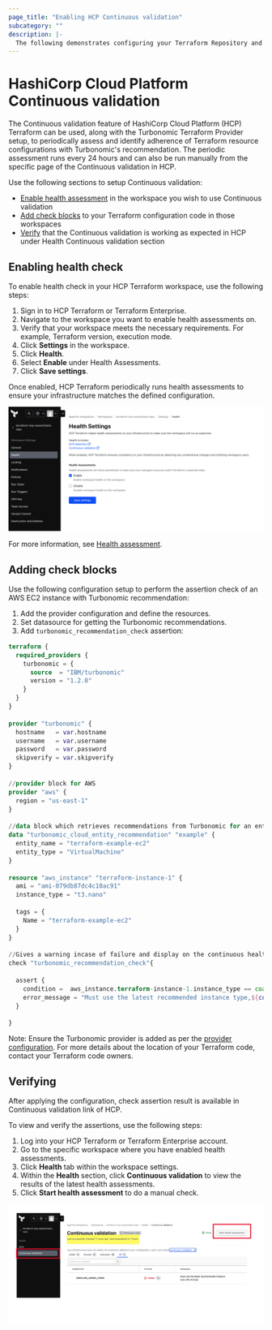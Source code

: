 ```yaml
---
page_title: "Enabling HCP Continuous validation"
subcategory: ""
description: |-
  The following demonstrates configuring your Terraform Repository and HCP to use Continuous validation.
---
```


# HashiCorp Cloud Platform Continuous validation
The Continuous validation feature of HashiCorp Cloud Platform (HCP) Terraform can be used, along with the Turbonomic Terraform Provider setup, to periodically assess and identify adherence of Terraform resource configurations with Turbonomic's recommendation.  The periodic assessment runs every 24 hours and can also be run manually from the specific page of the Continuous validation in HCP.

Use the following sections to setup Continuous validation:
- [Enable health assessment](#enable-health-check---continuous-validation-in-hcp) in the workspace you wish to use Continuous validation
- [Add check blocks](#add-check-blocks-in-terraform-configuration-file-as-shown-below) to your Terraform configuration code in those workspaces
- [Verify](#after-applying-the-configuration---check-assertion-result-will-be-available-in-continuous-validation-link-of-hcp) that the Continuous validation is working as expected in HCP under Health Continuous validation section

## Enabling health check

To enable health check in your HCP Terraform workspace, use the following steps:

1. Sign in to HCP Terraform or Terraform Enterprise.
1. Navigate to the workspace you want to enable health assessments on.
1. Verify that your workspace meets the necessary requirements. For example, Terraform version, execution mode.
1. Click **Settings** in the workspace.
1. Click **Health**.
1. Select **Enable** under Health Assessments.
1. Click **Save settings**.

Once enabled, HCP Terraform periodically runs health assessments to ensure your infrastructure matches the defined configuration.

![HCP Health Settings](https://github.com/IBM/terraform-provider-turbonomic/blob/main/imgs/hcp-healthsettings-enable.png?raw=true)

For more information, see [Health assessment](https://developer.hashicorp.com/terraform/cloud-docs/workspaces/health).

## Adding check blocks

Use the following configuration setup to perform the assertion check of an AWS EC2 instance with Turbonomic recommendation:

1. Add the provider configuration and define the resources.
1. Set datasource for getting the Turbonomic recommendations.
1. Add `turbonomic_recommendation_check` assertion:

```terraform
terraform {
  required_providers {
    turbonomic = {
      source  = "IBM/turbonomic"
      version = "1.2.0"
    }
  }
}

provider "turbonomic" {
  hostname   = var.hostname
  username   = var.username
  password   = var.password
  skipverify = var.skipverify
}

//provider block for AWS
provider "aws" {
  region = "us-east-1"
}

//data block which retrieves recommendations from Turbonomic for an entity
data "turbonomic_cloud_entity_recommendation" "example" {
  entity_name = "terraform-example-ec2"
  entity_type = "VirtualMachine"
}

resource "aws_instance" "terraform-instance-1" {
  ami = "ami-079db87dc4c10ac91"
  instance_type = "t3.nano"

  tags = {
    Name = "terraform-example-ec2"
  }
}

//Gives a warning incase of failure and display on the continuous health check
check "turbonomic_recommendation_check"{

  assert {
    condition =  aws_instance.terraform-instance-1.instance_type == coalesce(data.turbonomic_cloud_entity_recommendation.example.new_instance_type,aws_instance.terraform-instance-1.instance_type)
    error_message = "Must use the latest recommended instance type,${coalesce(data.turbonomic_cloud_entity_recommendation.example.new_instance_type,aws_instance.terraform-instance-1.instance_type)}"
  }

}
```

Note: Ensure the Turbonomic provider is added as per the [provider configuration](https://registry.terraform.io/providers/IBM/turbonomic/latest/docs#configure-the-provider-credentials).  For more details about the location of your Terraform code, contact your Terraform code owners.

## Verifying
After applying the configuration, check assertion result is available in Continuous validation link of HCP.

To view and verify the assertions, use the following steps:

1. Log into your HCP Terraform or Terraform Enterprise account.
1. Go to the specific workspace where you have enabled health assessments.
1. Click **Health** tab within the workspace settings.
1. Within the **Health** section, click **Continuous validation** to view the results of the latest health assessments.
1. Click **Start health assessment** to do a manual check.

![HCP Health Settings](https://github.com/IBM/terraform-provider-turbonomic/blob/main/imgs/continous_validation_hcp.png?raw=true)
